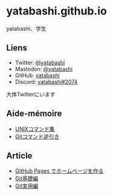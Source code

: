 # yatabashi.github.io
yatabashi、学生

## Liens
* Twitter: [@yatabashi](https://twitter.com/yatabashi)
* Mastodon: [@yatabashi](https://fedibird.com/@yatabashi)
* GitHub: [yatabashi](https://github.com/yatabashi)
* Discord: [yatabashi#2074]()

大体Twitterにいます

## Aide-mémoire
* [UNIXコマンド集](./unix-commands.html)
* [Gitコマンド逆引き](./git-commands.html)

## Article
* [GitHub Pages でホームページを作る](./how-to-create-the-homepage.html)
* [Git基礎編](./fundamentals-of-git.html)
* [Git実用編](./utilise-git.html)
<!-- 基礎と発展、basic/advanced -->